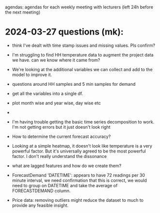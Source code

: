 agendas: agendas for each weekly meeting with lecturers (left 24h before the next meeting)

# 2024-03-27 questions (mk):
- think I've dealt with time stamp issues and missing values. Pls confirm?
- I'm struggling to find HH temperature data to augment the project data we 
  have. can we know where it came from?
- We're looking at the additional variables we can collect and add to the 
  model to improve it.
- questions around HH samples and 5 min samples for demand

- get all the variables into a single df. 
- plot month wise and year wise, day wise etc
- 

- I'm having trouble getting the basic time series decomposition to work. I'm 
  not getting errors but it just doesn't look right
- How to determine the current forecast accuracy?
- Looking at a simple heatmap, it doesn't look like temperature is a very 
  powerful factor. But it's universally agreed to be the most powerful 
  factor. I don't really understand the dissonance
- what are lagged features and how do we create them?
- ForecastDemand 'DATETIME': appears to have 72 readings per 30 minute interval,
   we need confirmation that this is correct, we would need to group on DATETIME and 
   take the average of FORECASTDEMAND column.
- Price data: removing outliers might reduce the dataset to much to provide any feasible insight.

